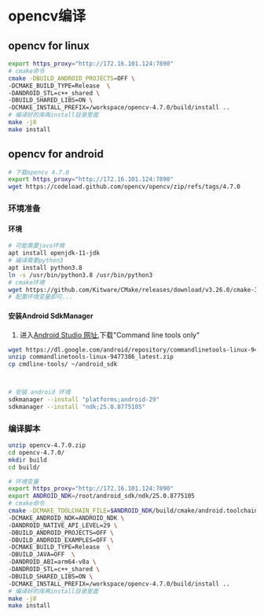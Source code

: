 # opencv编译

## opencv for linux
```bash
export https_proxy="http://172.16.101.124:7890"
# cmake命令
cmake -DBUILD_ANDROID_PROJECTS=OFF \
-DCMAKE_BUILD_TYPE=Release  \
-DANDROID_STL=c++_shared \
-DBUILD_SHARED_LIBS=ON \
-DCMAKE_INSTALL_PREFIX=/workspace/opencv-4.7.0/build/install ..
# 编译好的库再install目录里面
make -j8
make install

```


## opencv for android
```bash
# 下载opencv 4.7.0
export https_proxy="http://172.16.101.124:7890"
wget https://codeload.github.com/opencv/opencv/zip/refs/tags/4.7.0
```
### 环境准备
#### 环境
```bash
# 可能需要java环境
apt install openjdk-11-jdk
# 编译需要python3
apt install python3.8
ln -s /usr/bin/python3.8 /usr/bin/python3
# cmake环境
wget https://github.com/Kitware/CMake/releases/download/v3.26.0/cmake-3.26.0-linux-x86_64.sh
# 配置环境变量即可...
```

#### 安装Android SdkManager
1. 进入[Android Studio 网址](https://developer.android.com/studio),下载"Command line tools only"
```bash
wget https://dl.google.com/android/repository/commandlinetools-linux-9477386_latest.zip
unzip commandlinetools-linux-9477386_latest.zip
cp cmdline-tools/ ~/android_sdk



# 安装 android 环境
sdkmanager --install "platforms;android-29"
sdkmanager --install "ndk;25.0.8775105"
```

### 编译脚本
```bash
unzip opencv-4.7.0.zip
cd opencv-4.7.0/
mkdir build
cd build/
```

```bash
# 环境变量
export https_proxy="http://172.16.101.124:7890"
export ANDROID_NDK=/root/android_sdk/ndk/25.0.8775105
# cmake命令
cmake -DCMAKE_TOOLCHAIN_FILE=$ANDROID_NDK/build/cmake/android.toolchain.cmake \
-DCMAKE_ANDROID_NDK=ANDROID_NDK \
-DANDROID_NATIVE_API_LEVEL=29 \
-DBUILD_ANDROID_PROJECTS=OFF \
-DBUILD_ANDROID_EXAMPLES=OFF \
-DCMAKE_BUILD_TYPE=Release  \
-DBUILD_JAVA=OFF  \
-DANDROID_ABI=arm64-v8a \
-DANDROID_STL=c++_shared \
-DBUILD_SHARED_LIBS=ON \
-DCMAKE_INSTALL_PREFIX=/workspace/opencv-4.7.0/build/install ..
# 编译好的库再install目录里面
make -j8
make install
```
